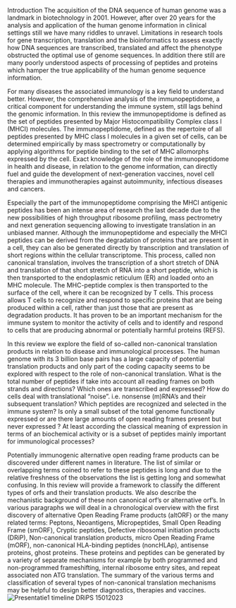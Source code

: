 Introduction
The acquisition of the DNA sequence of human genome was a landmark in biotechnology in 2001.
However, after over 20 years for the analysis and application of the human genome information in
clinical settings still we have many riddles to unravel. Limitations in research tools for gene
transcription, translation and the bioinformatics to assess exactly how DNA sequences are
transcribed, translated and affect the phenotype obstructed the optimal use of genome sequences.
In addition there still are many poorly understood aspects of processing of peptides and proteins
which hamper the true applicability of the human genome sequence information.

For many diseases the associated immunology is a key field to understand better. However, the
comprehensive analysis of the immunopeptidome, a critical component for understanding the
immune system, still lags behind the genomic information. In this review the immunopeptidome is
defined as the set of peptides presented by Major Histocompatibility Complex class I (MHCI)
molecules. The immunopeptidome, defined as the repertoire of all peptides presented by MHC class I
molecules in a given set of cells, can be determined empirically by mass spectrometry or
computationally by applying algorithms for peptide binding to the set of MHC allomorphs expressed
by the cell. Exact knowledge of the role of the immunopeptidome in health and disease, in relation
to the genome information, can directly fuel and guide the development of next-generation
vaccines, novel cell therapies and immunotherapies against autoimmunity, infectious diseases and
cancers.

Especially the part of the immunopeptidome comprising the MHCI antigenic peptides has been an
intense area of research the last decade due to the new possibilities of high throughput ribosome
profiling, mass pectrometry and next generation sequencing allowing to investigate translation in an
unbiased manner. Although the immunopeptidome and especially the MHCI peptides can be derived
from the degradation of proteins that are present in a cell, they can also be generated directly by
transcription and translation of short regions within the cellular transcriptome. This process, called
non canonical translation, involves the transcription of a short stretch of DNA and translation of that
short stretch of RNA into a short peptide, which is then transported to the endoplasmic reticulum
(ER) and loaded onto an MHC molecule. The MHC-peptide complex is then transported to the surface
of the cell, where it can be recognized by T cells. This process allows T cells to recognize and respond
to specific proteins that are being produced within a cell, rather than just those that are present as
degradation products. It has proven to be an important mechanism for the immune system to
monitor the activity of cells and to identify and respond to cells that are producing abnormal or
potentially harmful proteins (REFS).

In this review we explore the field of so-called non-canonical translation products in relation to
disease and immunological processes. The human genome with its 3 billion base pairs has a large
capacity of potential translation products and only part of the coding capacity seems to be explored
with respect to the role of non-canonical translation. What is the total number of peptides if take
into account all reading frames on both strands and directions? Which ones are transcribed and
expressed? How do cells deal with translational “noise”. i.e. nonsense (m)RNA’s and their
subsequent translation? Which peptides are recognized and selected in the immune system? Is only
a small subset of the total genome functionally expressed or are there large amounts of open reading
frames present but never expressed ? At least according the classical meaning of expression in terms
of an biochemical activity or is a subset of peptides mainly important for immunological processes?

Potentially immunogenic alternative open reading frame products can be discovered under different
names in literature. The list of similar or overlapping terms coined to refer to these peptides is long
and due to the relative freshness of the observations the list is getting long and somewhat
confusing. In this review will provide a framework to classify the different types of orfs and their
translation products. We also describe the mechanistic background of these non canonical orf’s or
alternative orf’s. In various paragraphs we will deal in a chronological overview with the first
discovery of alternative Open Reading Frame products (altORF) or the many related terms: Peptons,
Neoantigens, Micropeptides, Small Open Reading Frame (smORF), Cryptic peptides, Defective
ribosomal initiation products (DRiP), Non-canonical translation products, micro Open Reading Frame
(mORF), non-canonical HLA-binding peptides (noncHLAp), antisense proteins, ghost proteins. These
proteins and peptides can be generated by a variety of separate mechanisms for example by both
programmed and non-programmed frameshifting, internal ribosome entry sites, and repeat
associated non ATG translation. The summary of the various terms and classification of several types
of non-canonical translation mechanisms may be helpful to design better diagnostics, therapies and
vaccines.
![Presentatie1 timeline DRiPS 15012023](https://user-images.githubusercontent.com/123867206/216381152-70b481ce-eeae-49eb-9c3f-06e71c61d7bc.jpg)
